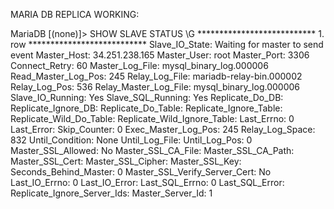 MARIA DB REPLICA WORKING:

MariaDB [(none)]>  SHOW SLAVE STATUS \G
*************************** 1. row ***************************
               Slave_IO_State: Waiting for master to send event
                  Master_Host: 34.251.238.165
                  Master_User: root
                  Master_Port: 3306
                Connect_Retry: 60
              Master_Log_File: mysql_binary_log.000006
          Read_Master_Log_Pos: 245
               Relay_Log_File: mariadb-relay-bin.000002
                Relay_Log_Pos: 536
        Relay_Master_Log_File: mysql_binary_log.000006
             Slave_IO_Running: Yes
            Slave_SQL_Running: Yes
              Replicate_Do_DB:
          Replicate_Ignore_DB:
           Replicate_Do_Table:
       Replicate_Ignore_Table:
      Replicate_Wild_Do_Table:
  Replicate_Wild_Ignore_Table:
                   Last_Errno: 0
                   Last_Error:
                 Skip_Counter: 0
          Exec_Master_Log_Pos: 245
              Relay_Log_Space: 832
              Until_Condition: None
               Until_Log_File:
                Until_Log_Pos: 0
           Master_SSL_Allowed: No
           Master_SSL_CA_File:
           Master_SSL_CA_Path:
              Master_SSL_Cert:
            Master_SSL_Cipher:
               Master_SSL_Key:
        Seconds_Behind_Master: 0
Master_SSL_Verify_Server_Cert: No
                Last_IO_Errno: 0
                Last_IO_Error:
               Last_SQL_Errno: 0
               Last_SQL_Error:
  Replicate_Ignore_Server_Ids:
             Master_Server_Id: 1
